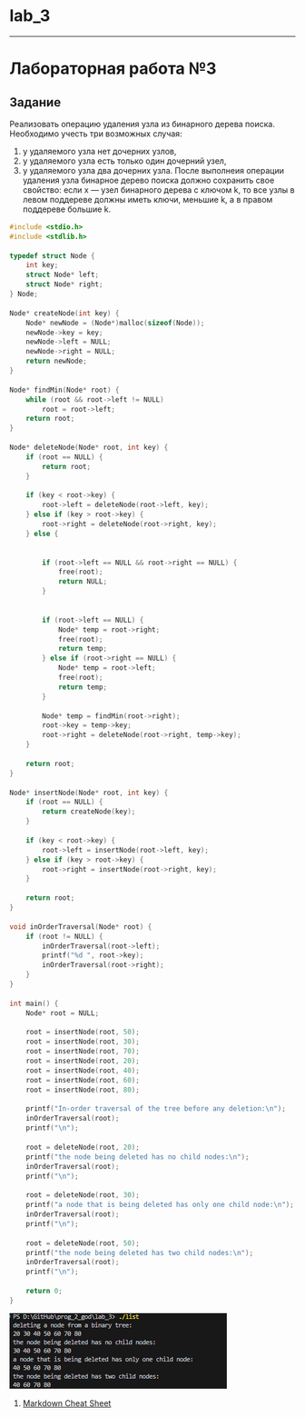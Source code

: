 # lab_3
 
 ---
# Лабораторная работа №3
 ## Задание 
Реализовать операцию удаления узла из бинарного дерева поиска. Необходимо учесть три
возможных случая:
1. у удаляемого узла нет дочерних узлов,
2. у удаляемого узла есть только один дочерний узел,
3. у удаляемого узла два дочерних узла.
После выполнеия операции удаления узла бинарное дерево поиска должно сохранить свое
свойство: если x — узел бинарного дерева с ключом k, то все узлы в левом поддереве должны
иметь ключи, меньшие k, а в правом поддереве большие k. 

```c
#include <stdio.h>
#include <stdlib.h>

typedef struct Node {
    int key;
    struct Node* left;
    struct Node* right;
} Node;

Node* createNode(int key) {
    Node* newNode = (Node*)malloc(sizeof(Node));
    newNode->key = key;
    newNode->left = NULL;
    newNode->right = NULL;
    return newNode;
}

Node* findMin(Node* root) {
    while (root && root->left != NULL)
        root = root->left;
    return root;
}

Node* deleteNode(Node* root, int key) {
    if (root == NULL) {
        return root;
    }

    if (key < root->key) {
        root->left = deleteNode(root->left, key);
    } else if (key > root->key) {
        root->right = deleteNode(root->right, key);
    } else {


        if (root->left == NULL && root->right == NULL) {
            free(root);
            return NULL;
        }


        if (root->left == NULL) {
            Node* temp = root->right;
            free(root);
            return temp;
        } else if (root->right == NULL) {
            Node* temp = root->left;
            free(root);
            return temp;
        }

        Node* temp = findMin(root->right);
        root->key = temp->key;
        root->right = deleteNode(root->right, temp->key);
    }

    return root;
}

Node* insertNode(Node* root, int key) {
    if (root == NULL) {
        return createNode(key);
    }

    if (key < root->key) {
        root->left = insertNode(root->left, key);
    } else if (key > root->key) {
        root->right = insertNode(root->right, key);
    }

    return root;
}

void inOrderTraversal(Node* root) {
    if (root != NULL) {
        inOrderTraversal(root->left);
        printf("%d ", root->key);
        inOrderTraversal(root->right);
    }
}

int main() {
    Node* root = NULL;

    root = insertNode(root, 50);
    root = insertNode(root, 30);
    root = insertNode(root, 70);
    root = insertNode(root, 20);
    root = insertNode(root, 40);
    root = insertNode(root, 60);
    root = insertNode(root, 80);

    printf("In-order traversal of the tree before any deletion:\n");
    inOrderTraversal(root);
    printf("\n");

    root = deleteNode(root, 20);
    printf("the node being deleted has no child nodes:\n");
    inOrderTraversal(root);
    printf("\n");

    root = deleteNode(root, 30);
    printf("a node that is being deleted has only one child node:\n");
    inOrderTraversal(root);
    printf("\n");

    root = deleteNode(root, 50);
    printf("the node being deleted has two child nodes:\n");
    inOrderTraversal(root);
    printf("\n");

    return 0;
}
```

![](Q.png)

1. [Markdown Cheat Sheet](https://www.markdownguide.org/cheat-sheet/)
